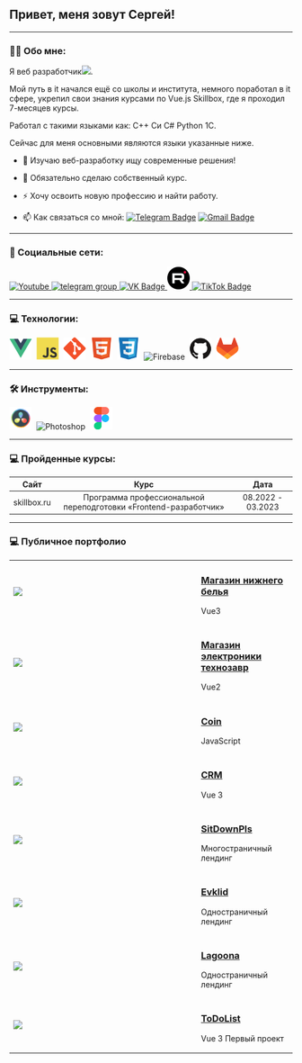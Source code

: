 ## Привет, меня зовут Сергей!

---

### :man_technologist: Обо мне:

Я веб разработчик<img src="https://media.giphy.com/media/WUlplcMpOCEmTGBtBW/giphy.gif" width="30px">.

Мой путь в it начался ещё со школы и института, немного поработал в it сфере, укрепил свои знания курсами по Vue.js Skillbox, где я проходил 7-месяцев курсы.

Работал с такими языками как: C++ Cи C# Python 1C.

Сейчас для меня основными являются языки указанные ниже.

- :telescope: Изучаю веб-разработку ищу современные решения!

- :seedling: Обязательно сделаю собственный курс.

- :zap: Хочу освоить новую профессию и найти работу.

- :mailbox: Как связаться со мной:
  [![Telegram Badge](https://img.shields.io/badge/-i5anin-blue?style=flat&logo=Telegram&logoColor=white)](https://t.me/i5anin)
  [![Gmail Badge](https://img.shields.io/badge/-Gmail-red?style=flat&logo=Gmail&logoColor=white)](mailto:isanin.pro@gmail.com)

---

### 🤝 Социальные сети:

  <div id="badges">
     <a href="https://www.youtube.com/channel/UCbmJEEZ-Q-dRVV7j8wOr5cw" target="_blank">
      <img src="https://cdn-icons-png.flaticon.com/512/3670/3670147.png" width="40" height="40" alt="Youtube"/>
    </a> 
    <a href="https://t.me/i5anin" target="_blank">
      <img src="https://cdn-icons-png.flaticon.com/512/2111/2111646.png" width="40" height="40" alt="telegram group" />
    </a>
    <a href="https://vk.com/i5anin" target="_blank">
      <img src="https://cdn-icons-png.flaticon.com/512/145/145813.png" width="40" height="40" alt="VK Badge"/>
    </a>
     <a href="https://rutube.ru/channel/25044728/" target="_blank">
      <img src="https://github.com/i5anin/i5anin/blob/main/ico/rutube.png" width="40" height="40" alt="RuTube Badge"/>
    </a> 
     <a href="https://www.tiktok.com/@sergey.isanin" target="_blank">
      <img src="https://cdn-icons-png.flaticon.com/512/3670/3670132.png" width="40" height="40" alt="TikTok Badge"/>
    </a>

  </div>

---

### 💻 Технологии:

<div>
  <img 
  src="https://github.com/devicons/devicon/blob/master/icons/vuejs/vuejs-original.svg" title="Vue.js" alt="Vue.js" width="40" height="40"/>&nbsp 
  <img 
  src="https://github.com/devicons/devicon/blob/master/icons/javascript/javascript-original.svg" title="JavaScript" alt="JavaScript" width="40" height="40"/>&nbsp
  <img src="https://github.com/devicons/devicon/blob/master/icons/git/git-original.svg" title="GitLab" alt="GitLab" width="40" height="40"/>&nbsp
  <img src="https://github.com/devicons/devicon/blob/master/icons/html5/html5-original.svg" title="HTML 5" alt="HTML 5" width="40" height="40"/>&nbsp
  <img src="https://github.com/devicons/devicon/blob/master/icons/css3/css3-original.svg" title="CSS" alt="CSS" width="40" height="40"/>&nbsp
  <img src="https://firebase.google.com/static/downloads/brand-guidelines/SVG/logo-logomark.svg" title="Firebase" alt="Firebase" width="40" height="40"/>&nbsp
  <img src="https://github.com/devicons/devicon/blob/master/icons/github/github-original.svg" title="github" alt="github" width="40" height="40"/>&nbsp
  <img src="https://github.com/devicons/devicon/blob/master/icons/gitlab/gitlab-original.svg" title="gitlab" alt="gitlab" width="40" height="40"/>&nbsp

</div>

---

### 🛠 Инструменты:

<div>
  <img src="https://github.com/i5anin/i5anin/blob/main/ico/DaVinciResolve.svg" title="DaVinci Resolve" alt="DaVinci Resolve" width="40" height="40"/>&nbsp;
  <img src="https://cdn-icons-png.flaticon.com/512/5968/5968520.png" title="Photoshop" alt="Photoshop" width="40" height="40"/>&nbsp;
  <img src="https://github.com/devicons/devicon/blob/master/icons/figma/figma-original.svg" title="Figma" alt="Figma" width="40" height="40"/>&nbsp;
  
</div>

---

### 💻 Пройденные курсы:

| Сайт        |                               Курс                               |       Дата        |
| ----------- | :--------------------------------------------------------------: | :---------------: |
| skillbox.ru | Программа профессиональной переподготовки «Frontend-разработчик» | 08.2022 - 03.2023 |

---

### 💻 Публичное портфолио

<table>
  <tr>
    <td width='320px'>
      <a href='https://gitlab.com/sergey.isanin/final_javascript_pro' title='Открыть репозиторий'>
        <img src='#' width='300px'>
      </a>
    </td>
    <td>
      <h3><a href='https://gitlab.com/sergey.isanin/final_javascript_pro' title='Открыть репозиторий'>Магазин нижнего белья</a></h3>
      <p>Vue3</p>
    </td>
  </tr>
  <tr>
    <td width='320px'>
      <a href='https://gitlab.com/sergey.isanin/final_javascript_pro' title='Открыть репозиторий'>
        <img src='#' width='300px'>
      </a>
    </td>
    <td>
      <h3><a href='https://gitlab.com/sergey.isanin/final_javascript_pro' title='Открыть репозиторий'> Магазин электроники технозавр</a></h3>
      <p>Vue2</p>
    </td>
  </tr>
  <tr>
    <td width='320px'>
      <a href='https://gitlab.com/sergey.isanin/final_javascript_pro' title='Открыть репозиторий'>
        <img src='assets/coin.gif' width='300px'>
      </a>
    </td>
    <td>
      <h3><a href='https://gitlab.com/sergey.isanin/final_javascript_pro' title='Открыть репозиторий'>Coin</a></h3>
      <p>JavaScript</p>
    </td>
  </tr>
  <tr>
    <td width='320px'>
      <a href='https://github.com/i5anin/crm-skillbox-js-css-express-mongodb' title='Открыть репозиторий'>
        <img src='assets/skb-crm.gif' width='300px'>
      </a>
    </td>
    <td>
      <h3><a href='https://github.com/i5anin/crm' title='Открыть репозиторий'>CRM</a></h3>
      <p>Vue 3</p>
    </td>
  </tr>
  <tr>
    <td width='320px'>
      <a href='https://i5anin.github.io/stdpls-pug-scss-js' title='Просмотр демо-версии проекта'>
        <img src='assets/stdpls.gif' width='300px'>
      </a>
    </td>
    <td>
      <h3><a href='https://github.com/i5anin/stdpls-pug-scss-js' title='Открыть репозиторий'>SitDownPls</a></h3>
      <p>Многостраничный лендинг</p>
    </td>
  </tr>
   <tr>
    <td width='320px'>
      <a href='https://i5anin.github.io/evklid-js-html-css' title='Просмотр демо-версии проекта'>
        <img src='assets/evklid.gif' width='300px'>
      </a>
    </td>
    <td>
      <h3><a href='https://github.com/i5anin/evklid-js-html-css' title='Открыть репозиторий'>Evklid</a></h3>
      <p>Одностраничный лендинг</p>
    </td>
  </tr> 
   <tr>
    <td width='320px'>
      <a href='https://i5anin.github.io/lagoona-html-css/' title='Просмотр демо-версии проекта'>
        <img src='assets/lagoona.gif' width='300px'>
      </a>
    </td>
    <td>
      <h3><a href='https://github.com/i5anin/lagoona-html-css' title='Открыть репозиторий'>Lagoona</a></h3>
      <p>Одностраничный лендинг</p>
    </td>
  </tr> 
  <tr>
    <td width='320px'>
      <a href='https://todolist-betaio-quantum-x.vercel.app/' title='Просмотр демо-версии проекта'>
        <img src='#' width='300px'>
      </a>
    </td>
    <td>
      <h3><a href='https://github.com/i5anin/first_todo-list' title='Открыть репозиторий'>ToDoList</a></h3>
      <p>Vue 3 Первый проект</p>
    </td>
  </tr>
</table>
